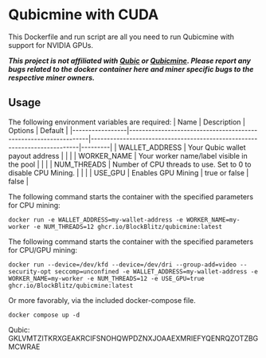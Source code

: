 # Qubicmine with CUDA

This Dockerfile and run script are all you need to run Qubicmine with support for NVIDIA GPUs.

***This project is not affiliated with [Qubic](http://discord.gg/qubic) or [Qubicmine](https://qubicmine.pro/). Please report any bugs related to the docker container here and miner specific bugs to the respective miner owners.***

## Usage

The following environment variables are required:
| Name            | Description                                                     | Options                                                                  | Default |
|-----------------|-----------------------------------------------------------------|--------------------------------------------------------------------------|---------|
| WALLET_ADDRESS  | Your Qubic wallet payout address                                |                                                                          |         |
| WORKER_NAME     | Your worker name/label visible in the pool                      |                                                                          |         | 
| NUM_THREADS     | Number of CPU threads to use. Set to 0 to disable CPU Mining.   |                                                                          |         | 
| USE_GPU         | Enables GPU Mining                                              | true or false                                                            | false   | 

The following command starts the container with the specified parameters for CPU mining:

`docker run -e WALLET_ADDRESS=my-wallet-address -e WORKER_NAME=my-worker -e NUM_THREADS=12 ghcr.io/BlockBlitz/qubicmine:latest`

The following command starts the container with the specified parameters for CPU/GPU mining:

`docker run --device=/dev/kfd --device=/dev/dri --group-add=video --security-opt seccomp=unconfined -e WALLET_ADDRESS=my-wallet-address -e WORKER_NAME=my-worker -e NUM_THREADS=12 -e USE_GPU=true ghcr.io/BlockBlitz/qubicmine:latest`

Or more favorably, via the included docker-compose file.

`docker compose up -d`

Qubic: GKLVMTZITKRXGEAKRCIFSNOHQWPDZNXJOAAEXMRIEFYQENRQZOTZBGMCWRAE
